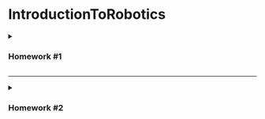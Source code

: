 # IntroductionToRobotics

<details>
  <summary> <h3> Homework #1 </h3> </summary>

#### Task:

Use a separat potentiometer in controlling each of the color of the RGB led (Red, Green and Blue).<br />
The control must be done with digital electronics.

#### Picture
![hw1](Homework1/p2.JPEG)
#### Video
<a href="https://www.youtube.com/watch?v=GDnJiGdQX0s&list=PLMdxOyD8kBYj5SUNuWBl3NmEFGPh_dJIb"><img src="Homework1/p1.JPEG"></a>

 </details>
  
<hr>


<details>
  <summary> <h3> Homework #2 </h3> </summary>

#### Task:

Simulate the behaviour of traffic lights for a cross walk.

#### Picture
![hw2](Homework2/p1.JPEG)
#### Video
<a href="https://youtu.be/mJKcgo-BVUo"><img src="Homework2/p1.JPEG"></a>
  
 </details>
